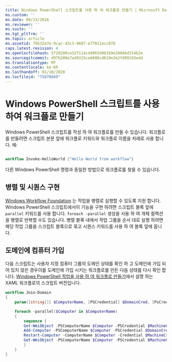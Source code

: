 ```yaml
---
title: Windows PowerShell 스크립트를 사용 하 여 워크플로 만들기 | Microsoft Docs
ms.custom: ''
ms.date: 09/13/2016
ms.reviewer: ''
ms.suite: ''
ms.tgt_pltfrm: ''
ms.topic: article
ms.assetid: 70532e7e-9cac-43c3-9687-e77011ecc878
caps.latest.revision: 4
ms.openlocfilehash: 5720200ce32f114cd4965d961b9e2804bd154b2e
ms.sourcegitcommit: d97b200e7a49315ce6608cd619e3e2fd99193edd
ms.translationtype: MT
ms.contentlocale: ko-KR
ms.lasthandoff: 01/10/2020
ms.locfileid: "75870849"
---
```

# <a name="creating-a-workflow-by-using-a-windows-powershell-script"></a>Windows PowerShell 스크립트를 사용하여 워크플로 만들기

Windows PowerShell 스크립트를 작성 하 여 워크플로를 만들 수 있습니다. 워크플로를 만들려면 스크립트 본문 앞에 워크플로 키워드와 워크플로 이름을 차례로 사용 합니다. 예:

```powershell

workflow Invoke-HelloWorld {"Hello World from workflow"}
```

다른 Windows PowerShell 명령과 동일한 방법으로 워크플로를 찾을 수 있습니다.

## <a name="implementing-parallel-and-sequence"></a>병렬 및 시퀀스 구현

[Windows Workflow Foundation](/previous-versions/dotnet/netframework-3.5/ms735967(v=vs.90)) 는 작업을 병렬로 실행할 수 있도록 지원 합니다. Windows PowerShell 스크립트에서이 기능을 구현 하려면 스크립트 블록 앞에 `parallel` 키워드를 사용 합니다. `foreach -parallel` 생성을 사용 하 여 개체 컬렉션을 병렬로 반복할 수도 있습니다. 병렬 블록 내에서 작업 그룹을 순서 대로 실행 하려면 해당 작업 그룹을 스크립트 블록으로 묶고 시퀀스 키워드를 사용 하 여 블록 앞에 옵니다.

## <a name="joining-computers-to-a-domain"></a>도메인에 컴퓨터 가입

다음 스크립트는 사용자 지정 컴퓨터 그룹의 도메인 상태를 확인 하 고 도메인에 가입 되어 있지 않은 경우이를 도메인에 가입 시키는 워크플로를 만든 다음 상태를 다시 확인 합니다.
[Windows PowerShell 작업을 사용 하 여 워크플로 만들기](./creating-a-workflow-with-windows-powershell-activities.md)에서 설명 하는 XAML 워크플로의 스크립트 버전입니다.

```powershell
workflow Join-Domain
{
    param([string[]] $ComputerName, [PSCredential] $DomainCred, [PsCredential] $MachineCred)

    foreach -parallel($Computer in $ComputerName)
    {
        sequence {
        Get-WmiObject -PSComputerName $Computer -PSCredential $MachineCred
        Add-Computer -PSComputerName $Computer -PSCredential $DomainCred
        Restart-Computer -ComputerName $Computer -Credential $MachineCred -For PowerShell -Force -Wait -PSComputerName ""
        Get-WmiObject -PSComputerName $Computer -PSCredential $MachineCred
        }
    }
}
```
